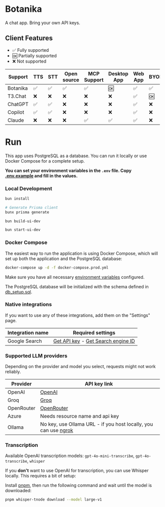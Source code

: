 # Botanika

A chat app. Bring your own API keys.

## Client Features

- ✅ Fully supported
- 🆗 Partially supported
- ❌ Not supported

| Support  | TTS | STT | Open source | MCP Support | Desktop App | Web App | BYOK | File support | Image generation |
|----------|-----|-----|-------------|-------------|-------------|---------|------|--------------|------------------|
| Botanika | ✅   | ✅   | ✅           | ✅           | 🆗          | ✅       | ✅    | ✅            | ❌                |
| T3.Chat  | ❌   | ❌   | ❌           | ❌           | ❌           | ✅       | 🆗   | ✅            | ✅                |
| ChatGPT  | ✅   | ✅   | ❌           | ❌           | ❌           | ✅       | ❌    | ✅            | ✅                |
| Copilot  | ✅   | ✅   | ❌           | ❌           | ❌           | ✅       | ❌    | ✅            | ✅                |
| Claude   | ❌   | ❌   | ❌           | ✅           | ✅           | ✅       | ❌    | ✅            | ❌                |

# Run

This app uses PostgreSQL as a database. You can run it locally or use Docker Compose for a complete setup.

**You can set your environment variables in the `.env` file. Copy [.env.example](.env.example) and fill in the values.**

### Local Development

```bash
bun install

# Generate Prisma client
bunx prisma generate

bun build-ui-dev

bun start-ui-dev
```

### Docker Compose

The easiest way to run the application is using Docker Compose, which will set up both the application and the PostgreSQL database:

```bash
docker-compose up -d -f docker-compose.prod.yml
```

Make sure you have all necessary [environment variables](.env.example) configured.

The PostgreSQL database will be initialized with the schema defined in [db_setup.sql](src/api/database/db_setup.sql).

### Native integrations

If you want to use any of these integrations, add them on the "Settings" page.

| Integration name | Required settings                                                                                                                                     |
|------------------|-------------------------------------------------------------------------------------------------------------------------------------------------------|
| Google Search    | [Get API key](https://console.cloud.google.com/apis/dashboard) - [Get Search engine ID](https://programmablesearchengine.google.com/controlpanel/all) |

### Supported LLM providers

Depending on the provider and model you select, requests might not work reliably.

| Provider   | API key link                                                                          |
|------------|---------------------------------------------------------------------------------------|
| OpenAI     | [OpenAI](https://platform.openai.com/account/api-keys)                                |
| Groq       | [Groq](https://console.groq.com/keys)                                                 |
| OpenRouter | [OpenRouter](https://openrouter.ai/settings/keys)                                     |
| Azure      | Needs resource name and api key                                                       |
| Ollama     | No key, use Ollama URL - if you host locally, you can use [ngrok](https://ngrok.com/) |

### Transcription

Available OpenAI transcription models: `gpt-4o-mini-transcribe`, `gpt-4o-transcribe`, `whisper`

If you **don't** want to use OpenAI for transcription, you can use Whisper locally. This requires a bit of setup:

Install [pnpm](https://pnpm.io/installation), then run the following command and wait until the model is downloaded:

```bash
pnpm whisper-tnode download --model large-v1
```
